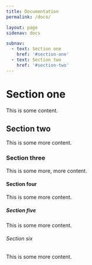 ```yaml
---
title: Documentation
permalink: /docs/

layout: page
sidenav: docs

subnav:
  - text: Section one
    href: '#section-one'
  - text: Section two
    href: '#section-two'
---
```


# Section one

This is some content.

## Section two

This is some more content.

### Section three

This is some more, more content.

#### Section four

This is some more content.

##### Section five

This is some more content.

###### Section six

This is some more content.
